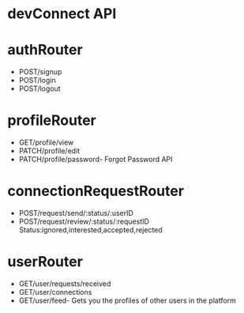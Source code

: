 # devConnect API

# authRouter

- POST/signup
- POST/login
- POST/logout

# profileRouter

- GET/profile/view
- PATCH/profile/edit
- PATCH/profile/password- Forgot Password API

# connectionRequestRouter

- POST/request/send/:status/:userID
- POST/request/review/:status/:requestID
  Status:ignored,interested,accepted,rejected

# userRouter

- GET/user/requests/received
- GET/user/connections
- GET/user/feed- Gets you the profiles of other users in the platform
